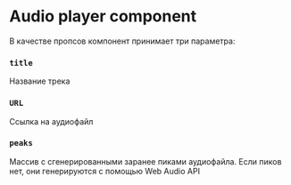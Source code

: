 # Audio player component

В качестве пропсов компонент принимает три параметра:

### `title`

Название трека

### `URL`

Ссылка на аудиофайл

### `peaks`

Массив с сгенерированными заранее пиками аудиофайла.
Если пиков нет, они генерируются с помощью Web Audio API
